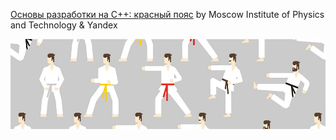[Основы разработки на C++: красный пояс](https://www.coursera.org/learn/c-plus-plus-red) by Moscow Institute of Physics and Technology & Yandex

 <p>
    <a href="https://www.coursera.org/learn/c-plus-plus-red">
        <img src="https://github.com/HeclVEH/White-Belt-C-plus-plus/blob/master/img/all_belts.jpg">
    </a>
</p>
